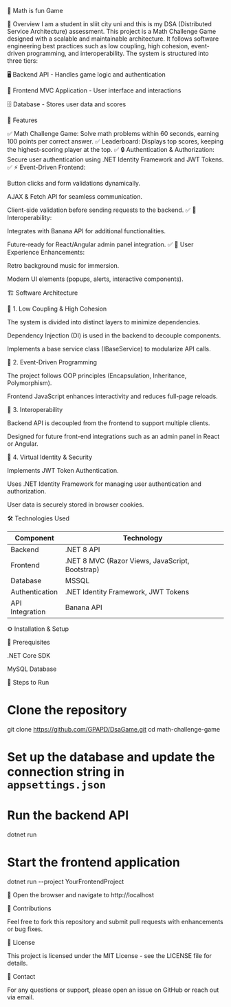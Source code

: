 🧮 Math is fun Game

📌 Overview
I am a student in sliit city uni and this is my DSA (Distributed Service Architecture) assessment.
This project is a Math Challenge Game designed with a scalable and maintainable architecture. It follows software engineering best practices such as low coupling, high cohesion, event-driven programming, and interoperability. The system is structured into three tiers:

🖥️ Backend API - Handles game logic and authentication

🎨 Frontend MVC Application - User interface and interactions

🗄️ Database - Stores user data and scores

🚀 Features

✅ Math Challenge Game: Solve math problems within 60 seconds, earning 100 points per correct answer.
✅ Leaderboard: Displays top scores, keeping the highest-scoring player at the top.
✅ 🔒 Authentication & Authorization: Secure user authentication using .NET Identity Framework and JWT Tokens.
✅ ⚡ Event-Driven Frontend:

Button clicks and form validations dynamically.

AJAX & Fetch API for seamless communication.

Client-side validation before sending requests to the backend.
✅ 🔗 Interoperability:

Integrates with Banana API for additional functionalities.

Future-ready for React/Angular admin panel integration.
✅ 🎵 User Experience Enhancements:

Retro background music for immersion.

Modern UI elements (popups, alerts, interactive components).

🏗️ Software Architecture

🔹 1. Low Coupling & High Cohesion

The system is divided into distinct layers to minimize dependencies.

Dependency Injection (DI) is used in the backend to decouple components.

Implements a base service class (IBaseService) to modularize API calls.

🔹 2. Event-Driven Programming

The project follows OOP principles (Encapsulation, Inheritance, Polymorphism).

Frontend JavaScript enhances interactivity and reduces full-page reloads.

🔹 3. Interoperability

Backend API is decoupled from the frontend to support multiple clients.

Designed for future front-end integrations such as an admin panel in React or Angular.

🔹 4. Virtual Identity & Security

Implements JWT Token Authentication.

Uses .NET Identity Framework for managing user authentication and authorization.

User data is securely stored in browser cookies.

🛠️ Technologies Used

| Component       | Technology                                |
|--------------- |----------------------------------------|
| Backend        | .NET 8 API                           |
| Frontend       | .NET 8 MVC (Razor Views, JavaScript, Bootstrap) |
| Database       | MSSQL                                   |
| Authentication | .NET Identity Framework, JWT Tokens     |
| API Integration | Banana API 

⚙️ Installation & Setup

🔧 Prerequisites

.NET Core SDK

MySQL Database


🚀 Steps to Run

# Clone the repository
git clone https://github.com/GPAPD/DsaGame.git
cd math-challenge-game

# Set up the database and update the connection string in `appsettings.json`

# Run the backend API
dotnet run

# Start the frontend application
dotnet run --project YourFrontendProject

📌 Open the browser and navigate to http://localhost

🤝 Contributions

Feel free to fork this repository and submit pull requests with enhancements or bug fixes.

📜 License

This project is licensed under the MIT License - see the LICENSE file for details.

📧 Contact

For any questions or support, please open an issue on GitHub or reach out via email.
